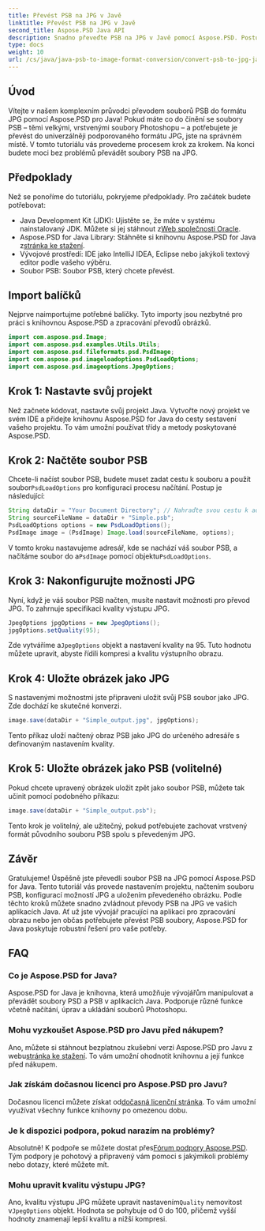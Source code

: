 ```yaml
---
title: Převést PSB na JPG v Javě
linktitle: Převést PSB na JPG v Javě
second_title: Aspose.PSD Java API
description: Snadno převeďte PSB na JPG v Javě pomocí Aspose.PSD. Postupujte podle našeho podrobného průvodce pro bezproblémové převody obrázků. Stáhněte si, vyzkoušejte a kupte Aspose.PSD.
type: docs
weight: 10
url: /cs/java/java-psb-to-image-format-conversion/convert-psb-to-jpg-java/
---
```

## Úvod
Vítejte v našem komplexním průvodci převodem souborů PSB do formátu JPG pomocí Aspose.PSD pro Java! Pokud máte co do činění se soubory PSB – těmi velkými, vrstvenými soubory Photoshopu – a potřebujete je převést do univerzálněji podporovaného formátu JPG, jste na správném místě. V tomto tutoriálu vás provedeme procesem krok za krokem. Na konci budete moci bez problémů převádět soubory PSB na JPG.
## Předpoklady
Než se ponoříme do tutoriálu, pokryjeme předpoklady. Pro začátek budete potřebovat:
-  Java Development Kit (JDK): Ujistěte se, že máte v systému nainstalovaný JDK. Můžete si jej stáhnout z[Web společnosti Oracle](https://www.oracle.com/java/technologies/javase-downloads.html).
-  Aspose.PSD for Java Library: Stáhněte si knihovnu Aspose.PSD for Java z[stránka ke stažení](https://releases.aspose.com/psd/java/).
- Vývojové prostředí: IDE jako IntelliJ IDEA, Eclipse nebo jakýkoli textový editor podle vašeho výběru.
- Soubor PSB: Soubor PSB, který chcete převést.
## Import balíčků
Nejprve naimportujme potřebné balíčky. Tyto importy jsou nezbytné pro práci s knihovnou Aspose.PSD a zpracování převodů obrázků.
```java
import com.aspose.psd.Image;
import com.aspose.psd.examples.Utils.Utils;
import com.aspose.psd.fileformats.psd.PsdImage;
import com.aspose.psd.imageloadoptions.PsdLoadOptions;
import com.aspose.psd.imageoptions.JpegOptions;
```
## Krok 1: Nastavte svůj projekt
Než začnete kódovat, nastavte svůj projekt Java. Vytvořte nový projekt ve svém IDE a přidejte knihovnu Aspose.PSD for Java do cesty sestavení vašeho projektu. To vám umožní používat třídy a metody poskytované Aspose.PSD.
## Krok 2: Načtěte soubor PSB
 Chcete-li načíst soubor PSB, budete muset zadat cestu k souboru a použít soubor`PsdLoadOptions` pro konfiguraci procesu načítání. Postup je následující:
```java
String dataDir = "Your Document Directory"; // Nahraďte svou cestu k adresáři
String sourceFileName = dataDir + "Simple.psb";
PsdLoadOptions options = new PsdLoadOptions();
PsdImage image = (PsdImage) Image.load(sourceFileName, options);
```
 V tomto kroku nastavujeme adresář, kde se nachází váš soubor PSB, a načítáme soubor do a`PsdImage` pomocí objektu`PsdLoadOptions`.
## Krok 3: Nakonfigurujte možnosti JPG
Nyní, když je váš soubor PSB načten, musíte nastavit možnosti pro převod JPG. To zahrnuje specifikaci kvality výstupu JPG.
```java
JpegOptions jpgOptions = new JpegOptions();
jpgOptions.setQuality(95);
```
 Zde vytváříme a`JpegOptions` objekt a nastavení kvality na 95. Tuto hodnotu můžete upravit, abyste řídili kompresi a kvalitu výstupního obrazu.
## Krok 4: Uložte obrázek jako JPG
S nastavenými možnostmi jste připraveni uložit svůj PSB soubor jako JPG. Zde dochází ke skutečné konverzi.
```java
image.save(dataDir + "Simple_output.jpg", jpgOptions);
```
Tento příkaz uloží načtený obraz PSB jako JPG do určeného adresáře s definovaným nastavením kvality.
## Krok 5: Uložte obrázek jako PSB (volitelné)
Pokud chcete upravený obrázek uložit zpět jako soubor PSB, můžete tak učinit pomocí podobného příkazu:
```java
image.save(dataDir + "Simple_output.psb");
```
Tento krok je volitelný, ale užitečný, pokud potřebujete zachovat vrstvený formát původního souboru PSB spolu s převedeným JPG.
## Závěr
Gratulujeme! Úspěšně jste převedli soubor PSB na JPG pomocí Aspose.PSD for Java. Tento tutoriál vás provede nastavením projektu, načtením souboru PSB, konfigurací možností JPG a uložením převedeného obrázku. Podle těchto kroků můžete snadno zvládnout převody PSB na JPG ve vašich aplikacích Java.
Ať už jste vývojář pracující na aplikaci pro zpracování obrazu nebo jen občas potřebujete převést PSB soubory, Aspose.PSD for Java poskytuje robustní řešení pro vaše potřeby.
## FAQ
### Co je Aspose.PSD for Java?
Aspose.PSD for Java je knihovna, která umožňuje vývojářům manipulovat a převádět soubory PSD a PSB v aplikacích Java. Podporuje různé funkce včetně načítání, úprav a ukládání souborů Photoshopu.
### Mohu vyzkoušet Aspose.PSD pro Javu před nákupem?
 Ano, můžete si stáhnout bezplatnou zkušební verzi Aspose.PSD pro Javu z webu[stránka ke stažení](https://releases.aspose.com/). To vám umožní ohodnotit knihovnu a její funkce před nákupem.
### Jak získám dočasnou licenci pro Aspose.PSD pro Javu?
Dočasnou licenci můžete získat od[dočasná licenční stránka](https://purchase.aspose.com/temporary-license/). To vám umožní využívat všechny funkce knihovny po omezenou dobu.
### Je k dispozici podpora, pokud narazím na problémy?
 Absolutně! K podpoře se můžete dostat přes[Fórum podpory Aspose.PSD](https://forum.aspose.com/c/psd/34). Tým podpory je pohotový a připravený vám pomoci s jakýmikoli problémy nebo dotazy, které můžete mít.
### Mohu upravit kvalitu výstupu JPG?
 Ano, kvalitu výstupu JPG můžete upravit nastavením`Quality` nemovitost v`JpegOptions` objekt. Hodnota se pohybuje od 0 do 100, přičemž vyšší hodnoty znamenají lepší kvalitu a nižší kompresi.